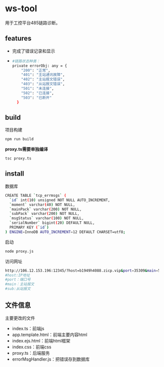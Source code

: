 # ws-tool

用于工控平台485链路诊断。

## features

+ 完成了错误记录和显示

+ ```bash
  #链路状态种类：
  private errorObj: any = {
  	  "200": "正常",
  	  "401": "主站通讯故障",
  	  "402": "主站报文错误",
  	  "403": "从站报文错误",
  	  "501": "未连接",
  	  "502": "已连接",
  	  "503": "已断开"
    }
  ```

## build

项目构建

```bash
npm run build
```
**proxy.ts需要单独编译**
```bash
tsc proxy.ts
```

## install

数据库

```bash
CREATE TABLE `tcp_errmsgs` (
  `id` int(10) unsigned NOT NULL AUTO_INCREMENT,
  `moment` varchar(40) NOT NULL,
  `mainPack` varchar(200) NOT NULL,
  `subPack` varchar(200) NOT NULL,
  `msgStatus` varchar(100) NOT NULL,
  `serialNumber` bigint(20) DEFAULT NULL,
  PRIMARY KEY (`id`)
) ENGINE=InnoDB AUTO_INCREMENT=12 DEFAULT CHARSET=utf8;
```

启动

```bash
node proxy.js
```

访问网址

```bash
http://106.12.153.196:12345/?host=b1949h4088.zicp.vip&port=35309&main=55%2055%2020%2002%2000%2022&sub=55%2055%2020%2002%2017
#host:IP地址
#port：端口号
#main：主站报文
#sub:从站报文
```

## 文件信息

主要更改的文件

+ index.ts：前端js
+ app.template.html：前端主要内容html
+ index.ejs.html：前端html框架
+ index.css：前端css
+ proxy.ts：后端服务
+ errorMsgHandler.js：把错误存到数据库